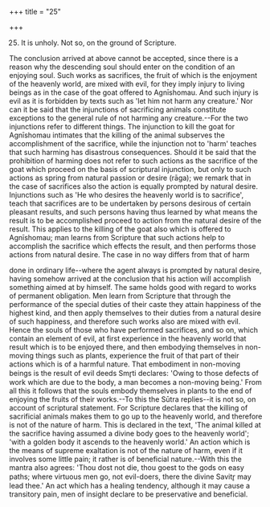 +++
title = "25"

+++


25. It is unholy. Not so, on the ground of Scripture.

The conclusion arrived at above cannot be accepted, since there is a reason why the descending soul should enter on the condition of an enjoying soul. Such works as sacrifices, the fruit of which is the enjoyment of the heavenly world, are mixed with evil, for they imply injury to living beings as in the case of the goat offered to Agnīshomau. And such injury is evil as it is forbidden by texts such as 'let him not harm any creature.' Nor can it be said that the injunctions of sacrificing animals constitute exceptions to the general rule of not harming any creature.--For the two injunctions refer to different things. The injunction to kill the goat for Agnīshomau intimates that the killing of the animal subserves the accomplishment of the sacrifice, while the injunction not to 'harm' teaches that such harming has disastrous consequences. Should it be said that the prohibition of harming does not refer to such actions as the sacrifice of the goat which proceed on the basis of scriptural injunction, but only to such actions as spring from natural passion or desire (rāga); we remark that in the case of sacrifices also the action is equally prompted by natural desire. Injunctions such as 'He who desires the heavenly world is to sacrifice', teach that sacrifices are to be undertaken by persons desirous of certain pleasant results, and such persons having thus learned by what means the result is to be accomplished proceed to action from the natural desire of the result. This applies to the killing of the goat also which is offered to Agnīshomau; man learns from Scripture that such actions help to accomplish the sacrifice which effects the result, and then performs those actions from natural desire. The case in no way differs from that of harm

done in ordinary life--where the agent always is prompted by natural desire, having somehow arrived at the conclusion that his action will accomplish something aimed at by himself. The same holds good with regard to works of permanent obligation. Men learn from Scripture that through the performance of the special duties of their caste they attain happiness of the highest kind, and then apply themselves to their duties from a natural desire of such happiness, and therefore such works also are mixed with evil. Hence the souls of those who have performed sacrifices, and so on, which contain an element of evil, at first experience in the heavenly world that result which is to be enjoyed there, and then embodying themselves in non-moving things such as plants, experience the fruit of that part of their actions which is of a harmful nature. That embodiment in non-moving beings is the result of evil deeds Smr̥ti declares: 'Owing to those defects of work which are due to the body, a man becomes a non-moving being.' From all this it follows that the souls embody themselves in plants to the end of enjoying the fruits of their works.--To this the Sūtra replies--it is not so, on account of scriptural statement. For Scripture declares that the killing of sacrificial animals makes them to go up to the heavenly world, and therefore is not of the nature of harm. This is declared in the text, 'The animal killed at the sacrifice having assumed a divine body goes to the heavenly world'; 'with a golden body it ascends to the heavenly world.' An action which is the means of supreme exaltation is not of the nature of harm, even if it involves some little pain; it rather is of beneficial nature.--With this the mantra also agrees: 'Thou dost not die, thou goest to the gods on easy paths; where virtuous men go, not evil-doers, there the divine Savitr̥ may lead thee.' An act which has a healing tendency, although it may cause a transitory pain, men of insight declare to be preservative and beneficial.

